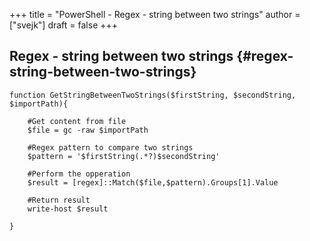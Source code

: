 +++
title = "PowerShell - Regex - string between two strings"
author = ["svejk"]
draft = false
+++

## Regex - string between two strings {#regex-string-between-two-strings}

```shell { linenos=true, linenostart=1 }
function GetStringBetweenTwoStrings($firstString, $secondString, $importPath){

    #Get content from file
    $file = gc -raw $importPath

    #Regex pattern to compare two strings
    $pattern = '$firstString(.*?)$secondString'

    #Perform the opperation
    $result = [regex]::Match($file,$pattern).Groups[1].Value

    #Return result
    write-host $result

}
```
